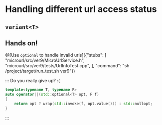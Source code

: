 # Handling different url access status

## `variant<T>`


## Hands on!

@[Use `optional` to handle invalid urls]({"stubs": [ 
	 "microurl/src/ver9/MicroUrlService.h",	 
	 "microurl/src/ver9/tests/UrlInfoTest.cpp",
	],
	"command": "sh /project/target/run_test.sh ver9"})

	
::: Do you really give up? :(


```cpp
template<typename T, typename F>
auto operator||(std::optional<T> opt, F f)
{
	return opt ? wrap(std::invoke(f, opt.value())) : std::nullopt;
}
```
:::